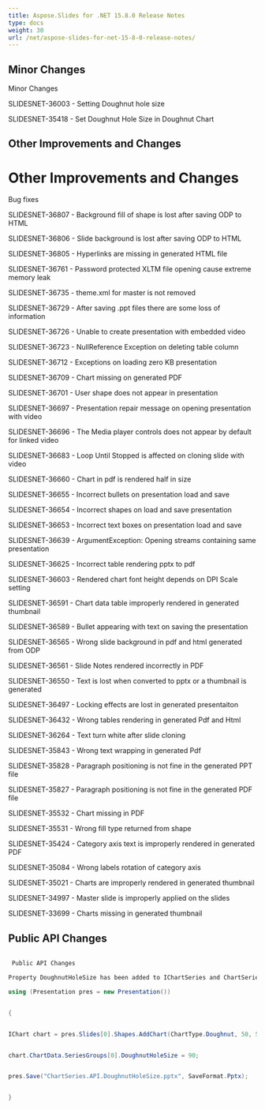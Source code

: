 ```yaml
---
title: Aspose.Slides for .NET 15.8.0 Release Notes
type: docs
weight: 30
url: /net/aspose-slides-for-net-15-8-0-release-notes/
---
```


## **Minor Changes**
Minor Changes

SLIDESNET-36003 - Setting Doughnut hole size

SLIDESNET-35418 - Set Doughnut Hole Size in Doughnut Chart
## **Other Improvements and Changes**
# **Other Improvements and Changes**
Bug fixes

SLIDESNET-36807 - Background fill of shape is lost after saving ODP to HTML

SLIDESNET-36806 - Slide background is lost after saving ODP to HTML

SLIDESNET-36805 - Hyperlinks are missing in generated HTML file

SLIDESNET-36761 - Password protected XLTM file opening cause extreme memory leak

SLIDESNET-36735 - theme.xml for master is not removed

SLIDESNET-36729 - After saving .ppt files there are some loss of information

SLIDESNET-36726 - Unable to create presentation with embedded video

SLIDESNET-36723 - NullReference Exception on deleting table column

SLIDESNET-36712 - Exceptions on loading zero KB presentation

SLIDESNET-36709 - Chart missing on generated PDF

SLIDESNET-36701 - User shape does not appear in presentation

SLIDESNET-36697 - Presentation repair message on opening presentation with video

SLIDESNET-36696 - The Media player controls does not appear by default for linked video

SLIDESNET-36683 - Loop Until Stopped is affected on cloning slide with video

SLIDESNET-36660 - Chart in pdf is rendered half in size

SLIDESNET-36655 - Incorrect bullets on presentation load and save

SLIDESNET-36654 - Incorrect shapes on load and save presentation

SLIDESNET-36653 - Incorrect text boxes on presentation load and save

SLIDESNET-36639 - ArgumentException: Opening streams containing same presentation

SLIDESNET-36625 - Incorrect table rendering pptx to pdf

SLIDESNET-36603 - Rendered chart font height depends on DPI Scale setting

SLIDESNET-36591 - Chart data table improperly rendered in generated thumbnail

SLIDESNET-36589 - Bullet appearing with text on saving the presentation

SLIDESNET-36565 - Wrong slide background in pdf and html generated from ODP

SLIDESNET-36561 - Slide Notes rendered incorrectly in PDF

SLIDESNET-36550 - Text is lost when converted to pptx or a thumbnail is generated

SLIDESNET-36497 - Locking effects are lost in generated presentaiton

SLIDESNET-36432 - Wrong tables rendering in generated Pdf and Html

SLIDESNET-36264 - Text turn white after slide cloning

SLIDESNET-35843 - Wrong text wrapping in generated Pdf

SLIDESNET-35828 - Paragraph positioning is not fine in the generated PPT file

SLIDESNET-35827 - Paragraph positioning is not fine in the generated PDF file

SLIDESNET-35532 - Chart missing in PDF

SLIDESNET-35531 - Wrong fill type returned from shape

SLIDESNET-35424 - Category axis text is improperly rendered in generated PDF

SLIDESNET-35084 - Wrong labels rotation of category axis

SLIDESNET-35021 - Charts are improperly rendered in generated thumbnail

SLIDESNET-34997 - Master slide is improperly applied on the slides

SLIDESNET-33699 - Charts missing in generated thumbnail
## **Public API Changes**
``` csharp

 Public API Changes

Property DoughnutHoleSize has been added to IChartSeries and ChartSeries

using (Presentation pres = new Presentation())


{


IChart chart = pres.Slides[0].Shapes.AddChart(ChartType.Doughnut, 50, 50, 400, 400);


chart.ChartData.SeriesGroups[0].DoughnutHoleSize = 90;


pres.Save("ChartSeries.API.DoughnutHoleSize.pptx", SaveFormat.Pptx);


}

``` 
